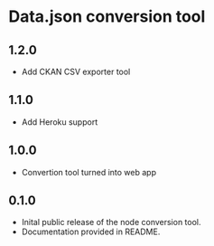 # Data.json conversion tool

## 1.2.0
 - Add CKAN CSV exporter tool

## 1.1.0
 - Add Heroku support

## 1.0.0
 - Convertion tool turned into web app

## 0.1.0
 - Inital public release of the node conversion tool.
 - Documentation provided in README.
